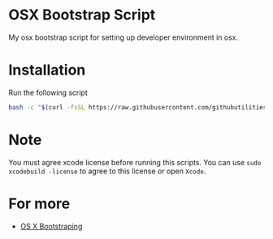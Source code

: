 # OSX Bootstrap Script

My osx bootstrap script for setting up developer environment in osx.


# Installation

Run the following script

```sh
bash -c "$(curl -fsSL https://raw.githubusercontent.com/githubutilities/osx-bootstrap/master/bootstrap.sh)"
```

# Note

You must agree xcode license before running this scripts. You can use `sudo xcodebuild -license` to agree to this license or open `Xcode`.

# For more

* [OS X Bootstraping](https://gist.github.com/githubutilities/418fcf7bb3899815c460)
